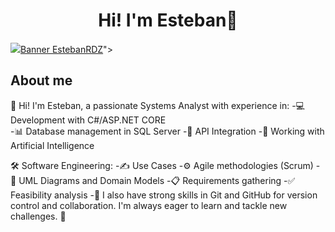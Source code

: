 <div align="center">
<h1 align="center">Hi! I'm Esteban👋</h1>
</div>
<img src="<blockquote class="imgur-embed-pub" lang="en" data-id="a/2fBYdJ0"  ><a href="//imgur.com/a/2fBYdJ0">Banner EstebanRDZ</a></blockquote><script async src="//s.imgur.com/min/embed.js" charset="utf-8"></script>">



## About me

👋 Hi! I'm Esteban, a passionate Systems Analyst with experience in:
-💻 Development with C#/ASP.NET CORE                                                                                                                                   
-📊 Database management in SQL Server
-🔗 API Integration
-🤖 Working with Artificial Intelligence

🛠️ Software Engineering:
-✍️ Use Cases
-⚙️ Agile methodologies (Scrum)
-📐 UML Diagrams and Domain Models
-📋 Requirements gathering
-✅ Feasibility analysis
-🌟 I also have strong skills in Git and GitHub for version control and collaboration.
I'm always eager to learn and tackle new challenges. 🚀
<br>


